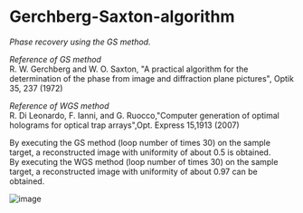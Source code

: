 # Gerchberg-Saxton-algorithm
*Phase recovery using the GS method.*  
  
*Reference of GS method*  
R. W. Gerchberg and W. O. Saxton, "A practical algorithm for the determination of the phase from image and diffraction plane pictures", Optik 35, 237 (1972)  
  
*Reference of WGS method*  
R. Di Leonardo, F. Ianni, and G. Ruocco,"Computer generation of optimal holograms for optical trap arrays",Opt. Express 15,1913 (2007)  
  
By executing the GS method (loop number of times 30) on the sample target, a reconstructed image with uniformity of about 0.5 is obtained.  
By executing the WGS method (loop number of times 30) on the sample target, a reconstructed image with uniformity of about 0.97 can be obtained.  

![image](https://user-images.githubusercontent.com/40331166/51429302-b029c680-1c50-11e9-93c1-c4179802c52d.png)
